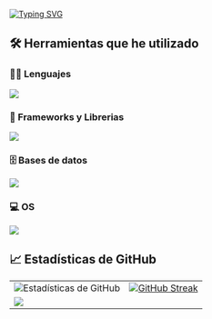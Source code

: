 
<a href="https://git.io/typing-svg"><img src="https://readme-typing-svg.demolab.com?font=Fira+Code&letterSpacing=1px&duration=2000&pause=1000&center=true&vCenter=true&width=435&lines=Hey+%F0%9F%91%8B%2C+Soy+Sebastian!;Automatizador+QA;Desarrollador+Web" alt="Typing SVG" />
</a>
<br/>

## 🛠️ Herramientas que he utilizado

### 👨‍💻 Lenguajes

<p>
 <img src="https://skillicons.dev/icons?i=html,css,js,nodejs,ts,python,bash,java&perline=5" />
</p>

### 🧰 Frameworks y Librerias
<img src="https://skillicons.dev/icons?i=spring,react,selenium,gherkin,maven" />

### 🗄️ Bases de datos

<p>
    <img src="https://skillicons.dev/icons?i=mysql,postgres,mongo" />
</p>

### 💻 OS

<img src="https://skillicons.dev/icons?i=linux,debian"/>

## 📈 Estadísticas de GitHub

<table>
  <tr>
    <td>
      <img src="https://github-readme-stats-sebastian-hermosillas-projects.vercel.app/api?username=sehermosillaf&show_icons=true&locale=en&theme=gruvbox" alt="Estadísticas de GitHub"/>
    </td>
    <td>
     <a href="https://git.io/streak-stats"><img src="https://github-readme-streak-stats-eta-smoky.vercel.app?user=sehermosillaf&theme=gruvbox-duo&border_radius=&locale=en&date_format=j%2Fn%5B%2FY%5D" alt="GitHub Streak" /></a>
    </td>
  </tr>
 <tr>
     <td>
    <img src="https://github-readme-stats.vercel.app/api/top-langs/?username=sehermosillaf&theme=gruvbox&show_icons=true&hide_border=true&card_width=500px"/>
   </td>
 </tr>
</table>


